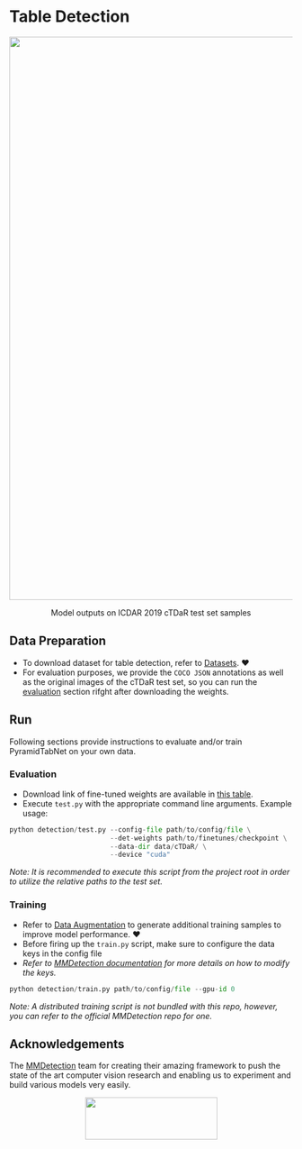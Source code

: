 # Table Detection
<div align="center">
  <img src="https://github.com/muhd-umer/PyramidTabNet/blob/main/resources/detections.png" width="1000"/>
  <p align="center">Model outputs on ICDAR 2019 cTDaR test set samples</p1>
</div>

## Data Preparation
- To download dataset for table detection, refer to [Datasets](https://github.com/muhd-umer/PyramidTabNet#datasets). ❤️
- For evaluation purposes, we provide the `COCO JSON` annotations as well as the original images of the cTDaR test set, so you can run the [evaluation](https://github.com/muhd-umer/PyramidTabNet/edit/main/detection/README.md#evaluation) section rifght after downloading the weights.

## Run
Following sections provide instructions to evaluate and/or train PyramidTabNet on your own data.
### Evaluation
- Download link of fine-tuned weights are available in [this table](https://github.com/muhd-umer/PyramidTabNet#table-detection).
- Execute `test.py` with the appropriate command line arguments. Example usage:
```python
python detection/test.py --config-file path/to/config/file \
                         --det-weights path/to/finetunes/checkpoint \
                         --data-dir data/cTDaR/ \
                         --device "cuda"
```
*Note: It is recommended to execute this script from the project root in order to utilize the relative paths to the test set.*

### Training
- Refer to [Data Augmentation](https://github.com/muhd-umer/PyramidTabNet/tree/main/detection/augmentation) to generate additional training samples to improve model performance. ❤️
- Before firing up the `train.py` script, make sure to configure the data keys in the config file 
- *Refer to [MMDetection documentation](https://mmdetection.readthedocs.io/en/latest/2_new_data_model.html#train-with-customized-datasets) for more details on how to modify the keys.*
```python
python detection/train.py path/to/config/file --gpu-id 0
```
*Note: A distributed training script is not bundled with this repo, however, you can refer to the official MMDetection repo for one.*
## Acknowledgements
The [MMDetection](https://github.com/open-mmlab/mmdetection) team for creating their amazing framework to push the state of the art computer vision research and enabling us to experiment and build various models very easily.
<p align="center">
   <a href="https://github.com/open-mmlab/mmdetection"><img width="235" height="75" src="https://raw.githubusercontent.com/open-mmlab/mmdetection/master/resources/mmdet-logo.png"/></a>
</p>
